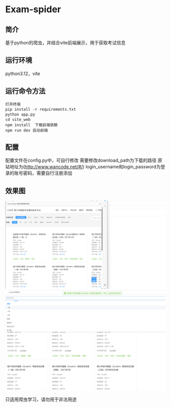 # Exam-spider
## 简介
基于python的爬虫，并结合vite前端展示，用于获取考试信息
## 运行环境
python3.12，vite
## 运行命令方法
```
打开终端
pip install -r requirements.txt
python app.py
cd vite_web
npm install  下载前端依赖
npm run dev 启动前端
```
## 配置
配置文件在config.py中，可自行修改
需要修改download_path为下载的路径
原站地址为(http://www.wancode.net/#/)
login_username和login_password为登录的账号密码，需要自行注册添加
## 效果图
![img.png](img.png)
![img_1.png](img_1.png)

只适用爬虫学习，请勿用于非法用途



